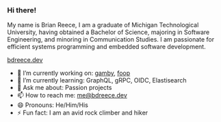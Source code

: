 ### Hi there!

 My name is Brian Reece, I am a graduate of Michigan 
 Technological University, having obtained a Bachelor of Science, majoring in Software 
 Engineering, and minoring in Communication Studies. I am passionate for efficient
 systems programming and embedded software development.
 
 [bdreece.dev](https://www.bdreece.dev/)

* 🔭 I’m currently working on: [gamby], [foop]
* 🌱 I’m currently learning: GraphQL, gRPC, OIDC, Elastisearch
* 💬 Ask me about: Passion projects
* 📫 How to reach me: me@bdreece.dev
* 😄 Pronouns: He/Him/His
* ⚡ Fun fact: I am an avid rock climber and hiker

[gamby]: https://github.com/bdreece/gamby
[foop]: https://github.com/bdreece/foop
